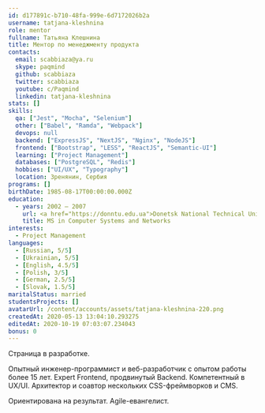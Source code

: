 ```yaml
---
id: d177891c-b710-48fa-999e-6d7172026b2a	
username: tatjana-kleshnina	
role: mentor
fullname: Татьяна Клешнина	
title: Ментор по менеджменту продукта
contacts: 
  email: scabbiaza@ya.ru
  skype: paqmind
  github: scabbiaza
  twitter: scabbiaza
  youtube: c/Paqmind
  linkedin: tatjana-kleshnina
stats: []
skills: 
  qa: ["Jest", "Mocha", "Selenium"]
  other: ["Babel", "Ramda", "Webpack"]
  devops: null
  backend: ["ExpressJS", "NextJS", "Nginx", "NodeJS"]
  frontend: ["Bootstrap", "LESS", "ReactJS", "Semantic-UI"]
  learning: ["Project Management"]
  databases: ["PostgreSQL", "Redis"]
  hobbies: ["UI/UX", "Typography"]
  location: Зренянин, Сербия
programs: []
birthDate: 1985-08-17T00:00:00.000Z
education:
  - years: 2002 — 2007
    url: <a href="https://donntu.edu.ua">Donetsk National Technical University</a>
    title: MS in Computer Systems and Networks
interests: 
  - Project Management
languages:
  - [Russian, 5/5]
  - [Ukrainian, 5/5]
  - [English, 4.5/5]
  - [Polish, 3/5]
  - [German, 2.5/5]
  - [Slovak, 1.5/5]
maritalStatus: married
studentsProjects: []
avatarUrl: /content/accounts/assets/tatjana-kleshnina-220.png
createdAt: 2020-05-13 13:04:10.293275	
editedAt: 2020-10-19 07:03:07.234043	
bonus: 0
---
```

Страница в разработке.

Опытный инженер-программист и веб-разработчик с опытом работы более 15 лет.
Expert Frontend, продвинутый Backend. Компетентный в UX/UI. 
Архитектор и соавтор нескольких CSS-фреймворков и CMS.

Ориентирована на результат. Agile-евангелист.
